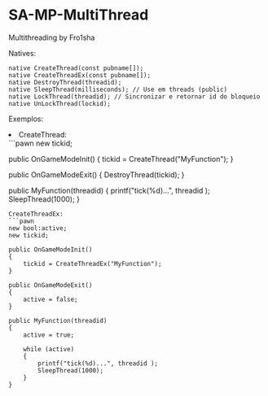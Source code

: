 # SA-MP-MultiThread
Multithreading by Fro1sha

Natives:
```pawn
native CreateThread(const pubname[]);
native CreateThreadEx(const pubname[]);
native DestroyThread(threadid);
native SleepThread(milliseconds); // Use em threads (public)
native LockThread(threadid); // Sincronizar e retornar id do bloqueio
native UnLockThread(lockid);
```
Exemplos:<br />
<li>CreateThread:</li>
```pawn
new tickid;

public OnGameModeInit()
{
	tickid = CreateThread("MyFunction");
}

public OnGameModeExit()
{
	DestroyThread(tickid);
}

public MyFunction(threadid)
{
	printf("tick(%d)...", threadid );
	SleepThread(1000);
}
```
CreateThreadEx:
```pawn
new bool:active;
new tickid;

public OnGameModeInit()
{
	tickid = CreateThreadEx("MyFunction");
}

public OnGameModeExit()
{
	active = false;
}

public MyFunction(threadid)
{
	active = true;
	
	while (active)
	{
		printf("tick(%d)...", threadid );
		SleepThread(1000);
	}
}
```


